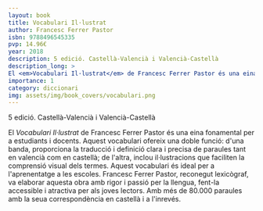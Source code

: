 ```yaml
---
layout: book
title: Vocabulari Il·lustrat
author: Francesc Ferrer Pastor
isbn: 9788496545335
pvp: 14.96€
year: 2018
description: 5 edició. Castellà-Valencià i Valencià-Castellà
description_long: >
El <em>Vocabulari Il·lustrat</em> de Francesc Ferrer Pastor és una eina fonamental per a estudiants i docents. Aquest vocabulari ofereix una doble funció: d'una banda, proporciona la traducció i definició clara i precisa de paraules tant en valencià com en castellà; de l'altra, inclou il·lustracions que faciliten la comprensió visual dels termes. Aquest vocabulari és ideal per a l'aprenentatge a les escoles. Francesc Ferrer Pastor, reconegut lexicògraf, va elaborar aquesta obra amb rigor i passió per la llengua, fent-la accessible i atractiva per als joves lectors. Amb més de 80.000 paraules amb la seua correspondència en castellà i a l'inrevés.
importance: 1
category: diccionari
img: assets/img/book_covers/vocabulari.png
---
```


5 edició. Castellà-Valencià i Valencià-Castellà

>
El <em>Vocabulari Il·lustrat</em> de Francesc Ferrer Pastor és una eina fonamental per a estudiants i docents. Aquest vocabulari ofereix una doble funció: d'una banda, proporciona la traducció i definició clara i precisa de paraules tant en valencià com en castellà; de l'altra, inclou il·lustracions que faciliten la comprensió visual dels termes. Aquest vocabulari és ideal per a l'aprenentatge a les escoles. Francesc Ferrer Pastor, reconegut lexicògraf, va elaborar aquesta obra amb rigor i passió per la llengua, fent-la accessible i atractiva per als joves lectors. Amb més de 80.000 paraules amb la seua correspondència en castellà i a l'inrevés.
